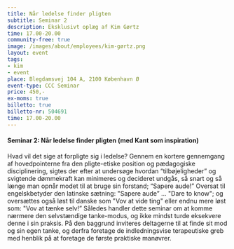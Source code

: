 ```yaml
---
title: Når ledelse finder pligten
subtitle: Seminar 2
description: Eksklusivt oplæg af Kim Gørtz
time: 17.00-20.00
community-free: true
image: /images/about/employees/kim-gørtz.png
layout: event
tags:
- kim
- event
place: Blegdamsvej 104 A, 2100 København Ø
event-type: CCC Seminar
price: 450,-
ex-moms: true
billetto: true
billetto-nr: 504691
time: 17.00-20.00
---
```

#### Seminar 2: Når ledelse finder pligten (med Kant som inspiration)

Hvad vil det sige at forpligte sig i ledelse? Gennem en kortere gennemgang af hovedpointerne fra den pligte-etiske position og pædagogiske disciplinering, sigtes der efter at undersøge hvordan “tilbøjeligheder” og svigtende dømmekraft kan minimeres og decideret undgås, så snart og så længe man opnår modet til at bruge sin forstand; “Sapere aude!” Oversat til engelskbetyder den latinske sætning: "Sapere aude” … "Dare to know"; og oversættes også løst til danske som "Vov at vide ting" eller endnu mere løst som: "Vov at tænke selv!” Således handler dette seminar om at komme nærmere den selvstændige tanke-modus, og ikke mindst turde eksekvere denne i sin praksis. På den baggrund inviteres deltagerne til at finde sit mod og sin egen tanke, og derfra foretage de indledningsvise terapeutiske greb med henblik på at foretage de første praktiske manøvrer.